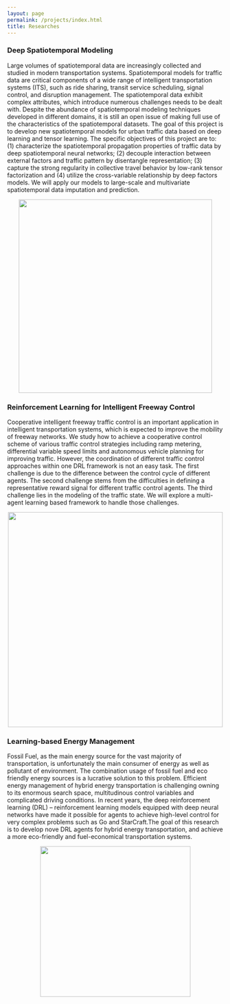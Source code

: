 ```yaml
---
layout: page
permalink: /projects/index.html
title: Researches
---
```


### Deep Spatiotemporal Modeling 

Large volumes of spatiotemporal data are increasingly collected and studied in modern transportation systems. Spatiotemporal models for traffic data are critical components of a wide range of intelligent transportation systems (ITS), such as ride sharing, transit service scheduling, signal control, and disruption management. The spatiotemporal data exhibit complex attributes, which introduce numerous challenges needs to be dealt with. Despite the abundance of spatiotemporal modeling techniques developed in different domains, it is still an open issue of making full use of the characteristics of the spatiotemporal datasets. The goal of this project is to develop new spatiotemporal models for urban traffic data based on deep learning and tensor learning. The specific objectives of this project are to: (1) characterize the spatiotemporal propagation properties of traffic data by deep spatiotemporal neural networks; (2) decouple interaction between external factors and traffic pattern by disentangle representation; (3) capture the strong regularity in collective travel behavior by low-rank tensor factorization and (4) utilize the cross-variable relationship by deep factors models. We will apply our models to large-scale and multivariate spatiotemporal data imputation and prediction. 


<div align="center"><img height="450" src="https://raw.githubusercontent.com/Kaimaoge/Kaimaoge.github.io/master/images/IVADO-figure2-min.jpg"/></div>


### Reinforcement Learning for Intelligent Freeway Control

Cooperative intelligent freeway traffic control is an important application in intelligent transportation systems, which is expected to improve the mobility of freeway networks. We study how to achieve a cooperative control scheme of various traffic control strategies including ramp metering, differential variable speed limits and autonomous vehicle planning for improving traffic. However, the coordination of different traffic control approaches within one DRL framework is not an easy task. The first challenge is due to the difference between the control cycle of different agents. The second challenge stems from the difficulties in defining a representative reward signal for different traffic control agents. The third challenge lies in the modeling of the traffic state. We will explore a multi-agent learning based framework to handle those challenges.

<div align="center"><img height="500" src="https://raw.githubusercontent.com/Kaimaoge/Kaimaoge.github.io/master/images/KSGCN-min.jpg"/></div>

### Learning-based Energy Management 

Fossil Fuel, as the main energy source for the vast majority of transportation, is unfortunately the main consumer of energy as well as pollutant of environment. The combination usage of fossil fuel and eco friendly energy sources is a lucrative solution to this problem. Efficient energy management of hybrid energy transportation is challenging owning to its enormous search space, multitudinous control variables and complicated driving conditions. In recent years, the deep reinforcement learning (DRL) – reinforcement learning models equipped with deep neural networks have made it possible for agents to achieve high-level control for very complex problems such as Go and StarCraft.The goal of this research is to develop nove DRL agents for hybrid energy transportation, and achieve a more eco-friendly and fuel-economical transportation systems.

<div align="center"><img height="350" src="https://raw.githubusercontent.com/Kaimaoge/Kaimaoge.github.io/master/images/ems-min.jpg"/></div>



